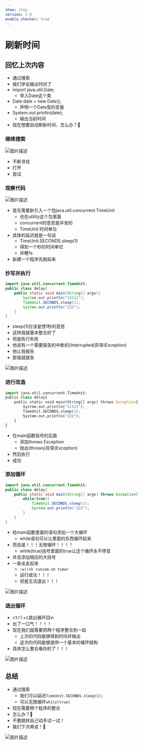 ```yaml
---
show: step
version: 1.0
enable_checker: true
---
```


# 刷新时间

## 回忆上次内容

- 通过搜索
- 我们学会输出时间了
- import java.util.Date;
	- 导入Date这个类
- Date date = new Date();
	- 声明一个Date型的变量
- System.out.println(date);
	- 输出当前时间
- 现在想要自动刷新时间，怎么办？🤔



### 继续搜索

![图片描述](https://doc.shiyanlou.com/courses/uid1190679-20210311-1615445337484)


- 不断寻找
- 打开
- 尝试

### 观察代码

![图片描述](https://doc.shiyanlou.com/courses/uid1190679-20210311-1615445392204)

- 首先需要新引入一个包java.util.concurrent.TimeUnit
	- 也在utility这个包里面
	- concurrent的意思是并发的
	- TimeUnit 时间单位
- 具体的延迟就是一句话
	- TimeUnit.SECONDS.sleep(1)
	- 得到一个秒的时间单位
	- 并睡1s
- 新建一个程序先跑起来


### 抄写并执行

```java
import java.util.concurrent.TimeUnit;
public class delay{
	public static void main(String[] args){
		System.out.println("11111");
		TimeUnit.SECONDS.sleep(1);
		System.out.println("222");
	}
}
```

- sleep(1)应该是愣1秒的意思
- 这样我就基本整合好了
- 但是执行失败
- 他说有一个需要报告的中断的(Interrupted)异常(Exception)
- 他让我报告
- 那我就报告

![图片描述](https://doc.shiyanlou.com/courses/uid1190679-20210311-1615445788042)

### 进行改造

```python
import java.util.concurrent.TimeUnit;
public class delay{
	public static void main(String[] args) throws Exception{
		System.out.println("11111");
		TimeUnit.SECONDS.sleep(1);
		System.out.println("222");
	}
}
```

- 在main函数括号的后面
	- 添加throws Exception
	- 抛出(throws)异常(Exception)
- 然后执行
- 成功

### 添加循环
```java
import java.util.concurrent.TimeUnit;
public class delay{
	public static void main(String[] args) throws Exception{
		while(true){
			TimeUnit.SECONDS.sleep(1);
			System.out.println("222");
		}
	}
}
```

- 给main函数里面的语句添加一个大循环
	- while语句可以让里面的东西循环起来
- 而且是！！！无限循环！！！！
	- while(true)括号里面的true让这个循环永不停息
- 并且添加相应的大括号
- 一条龙走起来
	- `:w|!sh runcom.sh timer`
	- 运行成功！！！
	- 但是无法退出！！！


![图片描述](https://doc.shiyanlou.com/courses/uid1190679-20210311-1615446206337)



### 退出循环

- <kbd>ctrl</kbd>+<kbd>c</kbd>跳出循环回vi
- 出了一口气！！！！
- 现在我们就需要把两个程序整合到一起
	- 上次的代码能够得到时间并输出
	- 这次的代码能够提供一个基本的循环结构
- 具体怎么整合看你的了！！！

![图片描述](https://doc.shiyanlou.com/courses/uid1190679-20210311-1615446595517)


## 总结

- 通过搜索
	- 我们可以延迟`TimeUnit.SECONDS.sleep(1);`
	- 可以无限循环`while(true)`
- 现在需要两个程序的整合
- 怎么办？🤔
- 不要跳转自己动手试一试！
- 我们下次再说！👋

![图片描述](https://doc.shiyanlou.com/courses/uid1190679-20210311-1615446595517)